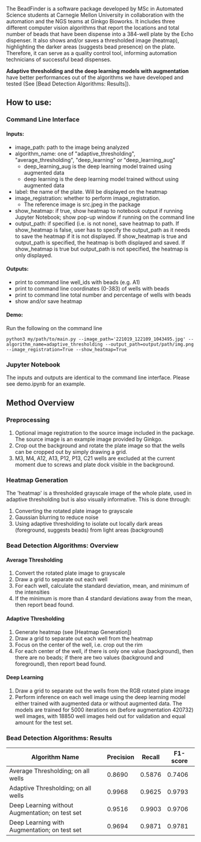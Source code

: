 The BeadFinder is a software package developed by MSc in Automated Science students at Carnegie Mellon University in collaboration with the automation and the NGS teams at Ginkgo Bioworks. It includes three different computer vision algorithms that report the locations and total number of beads that have been dispense into a 384-well plate by the Echo dispenser. It also shows and/or saves a thresholded image (heatmap), highlighting the darker areas (suggests bead presence) on the plate. Therefore, it can serve as a quality control tool, informing automation technicians of successful bead dispenses.  

**Adaptive thresholding and the deep learning models with augmentation** have better performances out of the algorithms we have developed and tested (See [Bead Detection Algorithms: Results]). 

## How to use:
### Command Line Interface
#### Inputs:

- image_path: path to the image being analyzed
- algorithm_name: one of "adaptive_thresholding", "average_thresholding", "deep_learning" or "deep_learning_aug"
    - deep_learning_aug is the deep learning model trained using augmented data
    - deep learning is the deep learning model trained without using augmented data
- label: the name of the plate. Will be displayed on the heatmap
- image_registration: whether to perform image_registration. 
    - The reference image is src.jpeg in the package
- show_heatmap: if true, show heatmap to notebook output if running Jupyter Notebook; show pop-up window if running on the command line
- output_path: if specified (i.e. is not none), save heatmap to path. If show_heatmap is false, user has to specify the output_path as it needs to save the heatmap if it is not displayed. If show_heatmap is true and output_path is specified, the heatmap is both displayed and saved. If show_heatmap is true but output_path is not specified, the heatmap is only displayed.

#### Outputs:

- print to command line well_ids with beads (e.g. A1)
- print to command line coordinates (0-383) of wells with beads
- print to command line total number and percentage of wells with beads
- show and/or save heatmap

#### Demo:

Run the following on the command line

    python3 my/path/to/main.py --image_path='221019_122109_1043495.jpg' --algorithm_name=adaptive_thresholding --output_path=output/path/img.png --image_registration=True --show_heatmap=True


### Jupyter Notebook
The inputs and outputs are identical to the command line interface. Please see demo.ipynb for an example.


## Method Overview
### Preprocessing
1. Optional image registration to the source image included in the package. The source image is an example image provided by Ginkgo.
2. Crop out the background and rotate the plate image so that the wells can be cropped out by simply drawing a grid.
3. M3, M4, A12, A13, P12, P13, C21 wells are excluded at the current moment due to screws and plate dock visible in the background.
### Heatmap Generation
The 'heatmap' is a thresholded grayscale image of the whole plate, used in adaptive thresholding but is also visually informative. This is done through:
1. Converting the rotated plate image to grayscale
2. Gaussian blurring to reduce noise
3. Using adaptive thresholding to isolate out locally dark areas (foreground, suggests beads) from light areas (background)
### Bead Detection Algorithms: Overview
#### Average Thresholding
1. Convert the rotated plate image to grayscale
2. Draw a grid to separate out each well
3. For each well, calculate the standard deviation, mean, and minimum of the intensities
4. If the minimum is more than 4 standard deviations away from the mean, then report bead found.
#### Adaptive Thresholding
1. Generate heatmap (see [Heatmap Generation])
2. Draw a grid to separate out each well from the heatmap
3. Focus on the center of the well, i.e. crop out the rim
4. For each center of the well, if there is only one value (background), then there are no beads; if there are two values (background and foreground), then report bead found.
#### Deep Learning
1. Draw a grid to separate out the wells from the RGB rotated plate image
2. Perform inference on each well image using the deep learning model either trained with augmented data or without augmented data. The models are trained for 5000 iterations on (before augmentation 420732) well images, with 18850 well images held out for validation and equal amount for the test set.
### Bead Detection Algorithms: Results
<table>
  <thead>
    <tr>
      <th>Algorithm Name</th>
      <th>Precision</th>
      <th>Recall</th>
      <th>F1-score</th>
    </tr>
  </thead>
  <tbody>
    <tr>
      <td>Average Thresholding; on all wells</td>
      <td>0.8690</td>
      <td>0.5876</td>
      <td>0.7406</td>
    </tr>
    <tr>
      <td>Adaptive Thresholding; on all wells</td>
      <td>0.9968</td>
      <td>0.9625</td>
      <td>0.9793</td>
    </tr>
    <tr>
      <td>Deep Learning without Augmentation; on test set</td>
      <td>0.9516</td>
      <td>0.9903</td>
      <td>0.9706</td>
    </tr>
    <tr>
      <td>Deep Learning with Augmentation; on test set</td>
      <td>0.9694</td>
      <td>0.9871</td>
      <td>0.9781</td>
    </tr>
  </tbody>
</table>